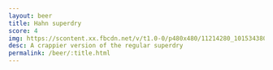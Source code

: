 ```yaml
---
layout: beer
title: Hahn superdry
score: 4
img: https://scontent.xx.fbcdn.net/v/t1.0-0/p480x480/11214280_10153438037523745_4286815657184147844_n.jpg?oh=fad7f495cda17062ac3c54d8db867607&oe=591ADD31
desc: A crappier version of the regular superdry
permalink: /beer/:title.html
---
```

